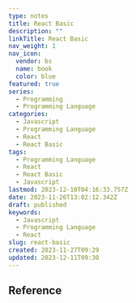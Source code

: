 ```yaml
---
type: notes
title: React Basic
description: ""
linkTitle: React Basic
nav_weight: 1
nav_icon:
  vendor: bs
  name: book
  color: blue
featured: true
series:
  - Programming
  - Programming Language
categories:
  - Javascript
  - Programming Language
  - React
  - React Basic
tags:
  - Programming Language
  - React
  - React Basic
  - Javascript
lastmod: 2023-12-10T04:16:33.757Z
date: 2023-11-26T13:02:12.342Z
draft: published
keywords:
  - Javascript
  - Programming Language
  - React
slug: react-basic
created: 2023-11-27T09:29
updated: 2023-12-11T09:30
---
```


## Reference
